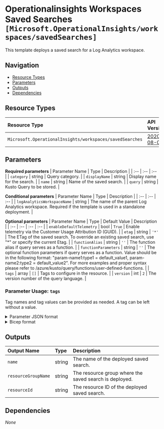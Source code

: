# Operationalinsights Workspaces Saved Searches `[Microsoft.OperationalInsights/workspaces/savedSearches]`

This template deploys a saved search for a Log Analytics workspace.

## Navigation

- [Resource Types](#Resource-Types)
- [Parameters](#Parameters)
- [Outputs](#Outputs)
- [Dependencies](#Dependencies)

## Resource Types

| Resource Type | API Version |
| :-- | :-- |
| `Microsoft.OperationalInsights/workspaces/savedSearches` | [2020-08-01](https://docs.microsoft.com/en-us/azure/templates/Microsoft.OperationalInsights/2020-08-01/workspaces/savedSearches) |

## Parameters

**Required parameters**
| Parameter Name | Type | Description |
| :-- | :-- | :-- |
| `category` | string | Query category. |
| `displayName` | string | Display name for the search. |
| `name` | string | Name of the saved search. |
| `query` | string | Kusto Query to be stored. |

**Conditional parameters**
| Parameter Name | Type | Description |
| :-- | :-- | :-- |
| `logAnalyticsWorkspaceName` | string | The name of the parent Log Analytics workspace. Required if the template is used in a standalone deployment. |

**Optional parameters**
| Parameter Name | Type | Default Value | Description |
| :-- | :-- | :-- | :-- |
| `enableDefaultTelemetry` | bool | `True` | Enable telemetry via the Customer Usage Attribution ID (GUID). |
| `etag` | string | `'*'` | The ETag of the saved search. To override an existing saved search, use "*" or specify the current Etag. |
| `functionAlias` | string | `''` | The function alias if query serves as a function. |
| `functionParameters` | string | `''` | The optional function parameters if query serves as a function. Value should be in the following format: "param-name1:type1 = default_value1, param-name2:type2 = default_value2". For more examples and proper syntax please refer to /azure/kusto/query/functions/user-defined-functions. |
| `tags` | array | `[]` | Tags to configure in the resource. |
| `version` | int | `2` | The version number of the query language. |


### Parameter Usage: `tags`

Tag names and tag values can be provided as needed. A tag can be left without a value.

<details>

<summary>Parameter JSON format</summary>

```json
"tags": {
    "value": {
        "Environment": "Non-Prod",
        "Contact": "test.user@testcompany.com",
        "PurchaseOrder": "1234",
        "CostCenter": "7890",
        "ServiceName": "DeploymentValidation",
        "Role": "DeploymentValidation"
    }
}
```

</details>

<details>

<summary>Bicep format</summary>

```bicep
tags: {
    Environment: 'Non-Prod'
    Contact: 'test.user@testcompany.com'
    PurchaseOrder: '1234'
    CostCenter: '7890'
    ServiceName: 'DeploymentValidation'
    Role: 'DeploymentValidation'
}
```

</details>
<p>

## Outputs

| Output Name | Type | Description |
| :-- | :-- | :-- |
| `name` | string | The name of the deployed saved search. |
| `resourceGroupName` | string | The resource group where the saved search is deployed. |
| `resourceId` | string | The resource ID of the deployed saved search. |

## Dependencies

_None_

